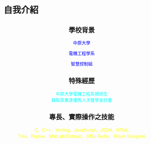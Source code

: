 <html>
<head>
<style>
#mybackground {
  color: blue;
}
#myspecialex {
  color: aqua;
}
#myskill {
  color: yellow;
}  
</style>
</head>
<body>
<h1>自我介紹</h1>
    <center>
<h2>學校背景 </h2>
<div id  = "mybackground">
<p>中原大學</p>
<p>電機工程學系</p>
<p>智慧控制組</p>
</div>

<h2>特殊經歷</h2>
<div id  = "myspecialex">
中原大學電機工程系預研生<br>
錄取英業達優秀人才獎學金計畫
</div>
    
<h2>專長、實際操作之技能</h2>
<div id = "myskill">
C、C++、Verilog、JavaScript、JSON、HTML<br>
Tina、Pspice、MatLab(Octave)、GNU Radio、Altium Designer
</div>
